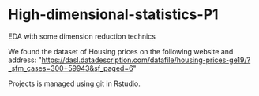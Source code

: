 # High-dimensional-statistics-P1
EDA with some dimension reduction technics

We found the dataset of Housing prices on the following website and address:
"https://dasl.datadescription.com/datafile/housing-prices-ge19/?_sfm_cases=300+59943&sf_paged=6"

Projects is managed using git in Rstudio.


